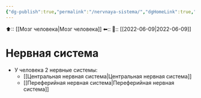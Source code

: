 ```yaml
---
{"dg-publish":true,"permalink":"/nervnaya-sistema/","dgHomeLink":true,"dgPassFrontmatter":false}
---
```



⬆:: [[Мозг человека|Мозг человека]]
⬅::
📅:: [[2022-06-09|2022-06-09]]

# Нервная система
- У человека 2 нервные системы:
	- [[Центральная нервная система|Центральная нервная система]]
	- [[Переферийная нервная система|Переферийная нервная система]]